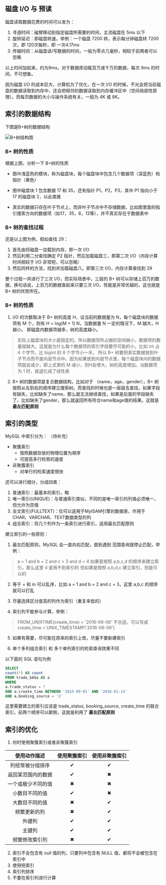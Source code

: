 ## 磁盘 I/O 与 预读

磁盘读取数据花费的时间可以发为：
1. 寻道时间：磁臂移动到指定磁盘所需要的时间，主流磁盘在 5ms 以下
2. 旋转延迟：即磁盘转速，举例：一个磁盘 7200 转，表示每分钟磁盘转 7200 次，即 120次每秒，即 一次4.17ms
3. 传输时间：从磁盘读/写数据的时间，一般为零点几毫秒，相较于前两者可以忽略

以上时间加起来，约为9ms，对于数据库动辄百万或千万的数据，每次 9ms 的时间，不可想象。

因为磁盘 I/O 的成本巨大，计算机为了优化，在一次 I/O 的时候，不光会把当前磁盘的数据读取到内存中，还会把相邻的数据读取到内存缓冲区中（空间局部性原理）。而每页数据的大小与操作系统有关，一般为 4K 或 8K。

## 索引的数据结构

下图是B+树的数据结构

![B+树结构图](https://img-blog.csdn.net/20160620140312586)

### B+ 树的性质

根据上图，分析一下 B+树的性质

- 图中浅蓝色的模块，称为磁盘块，每个磁盘块中包含几个数据项（深蓝色）和指针（黄色）

- 图中磁盘块 1 包含数据 17 和 35，还有指针 P1，P2，P3，其中 P1 指向小于 17 的磁盘块 2，以此类推

- 真实的数据只存在叶子节点上，而非叶子节点中不存储数据，比如图里面的指引搜索方向的数据项（如17，35，8，12等），并不真实存在于数据表中

### B+ 树的查找过程

还是以上图为例，假如查找 29：
1. 首先由将磁盘一加载到内存，即一次 I/O
2. 然后利用二分查找确定 P2 指针，然后加载磁盘三，即第二次 I/O（内存计算时间相较于 I/O 非常短，可以忽略）
3. 然后同样的方法，找到并加载磁盘八，即第三次 I/O，内存计算查找到 29

整个过程一共进行了三次 I/O，而实际场景中，三层的 B+ 树可以存储上百万的数据，换句话说，上百万的数据查起来只要三次 I/O，性能是非常优越的，这也就是 B+ 树的优势所在。

### B+ 树的性质

1. I/O 的次数取决于 B+ 树的高度 H，设当前的数据量为 N，每个磁盘块的数据项有 M 个，则有 H = log(M + 1) N，当数据量 N 一定的情况下，M 越大，H 越小。 即磁盘内数据项越多，树的高度越小。

> 实际上磁盘块的大小是固定的，所以数据项所占据的空间越小，数据项的数量就越大。这就是为什么每个数据项的索引字段要尽可能的小，比如 int 占 4 个字节，比 bigint 的 8 个字节小一半。
> 所以 B+ 树要把真实数据放到叶子节点而不是内层节点中。因为如果放到内层节点里，每个磁盘块内的数据项就会减少，即上式里的 M 减小，则H会增大，树的高度增加。当数据项为 1 时，就退化成了线性表

2. B+ 树的数据项是复合数据结构，比如对于 （name，age，gender），B+ 树按照从左到右的顺序建立搜索树。而查找的时候也是一层层去查找，如果字段有缺失，比如缺失了name，那么就无法继续查找，如果是后面的字段缺失了，比如缺失了gender，那么就返回所有符合name和age值的结果。这就是 **最左匹配原则**

## 索引的类型

MySQL 中索引分为： （待补充）
- 聚簇索引
	- 按照数据存放的物理位置为顺序
	- 可提高多行检索的速度
- 非聚簇索引
	- 对单行的检索速度很快

还可以进行细分，分成四类：
1. 普通索引：最基本的索引，略
2. 唯一索引(UNIQUE)：与普通索引类似，不同的是唯一索引的列值必须唯一，但允许为空值
3. 全文索引(FULLTEXT)：仅可以适用于MyISAM引擎的数据表，作用于 CHAR、VARCHAR、TEXT数据类型的列
4. 组合索引：将几个列作为一条索引进行索引，适用最左匹配原则

建立索引的一些原则：
1. 最左匹配原则，MySQL 会一直向右匹配，直到遇到 范围查询就停止匹配，举例：

> a = 1 and b = 2 and  c > 3 and d = 4
> 如果是按照 a,b,c,d 的顺序来建立索引，那么这里 d 是用不到索引的
> 但如果是按照 a,b,d,c 建立索引，则是可以的

2. 等于 = 和 in 可以乱序，比如 a = 1 and b = 2 and c = 3，这里 a,b,c 的顺序就可以打乱

3. 尽量选择区分度高的列作为索引（重复率低的）

4. 索引列不能参与计算，举例：

> FROM_UNIXTIME(create_time) = '2016-06-06' 不合适，可以写成
> create_time = UNIX_TIMESTAMP('2016-06-06')

5. 如果有需要，尽可能在原来的索引上改，尽量不要新建索引

6. 单个多列组合索引 和 多个单列索引的检索查询效果不同

以下面的 SQL 语句为例
```sql
SELECT 
count(*) AS count 
FROM trade_bASe AS a
WHERE 
a.trade_status = 7 
AND a.create_time BETWEEN '2015-09-01' AND '2016-01-14' 
AND a.booking_source = '2'
```

这里需要建立的索引应该是 trade_status, booking_source, create_time 的联合索引，前两个顺序可以颠倒，这就是利用了 **最左匹配原则**


## 索引的优化

1. 何时使用聚簇索引或者非聚簇索引

|使用动作描述|使用聚簇索引|使用非聚簇索引|
|:-:|:-:|:-:|
|列经常被分组排序|✔|✔|
|返回某范围内的数据|✔|✖|
|一个或极少不同的值|✖|✖|
|小数目不同的值|✔|✖|
|大数目不同的值|✖|✔|
|频繁更新的列|✖|✔|
|外键列|✔|✔|
|主键列|✔|✔|
|频繁修改索引列|✖|✔|

2. 索引不会包含有 null 值的列，只要列中包含有 NULL 值，都将不会被包含在索引中
3. 使用短索引
4. 索引列排序
5. 不要在索引列进行计算